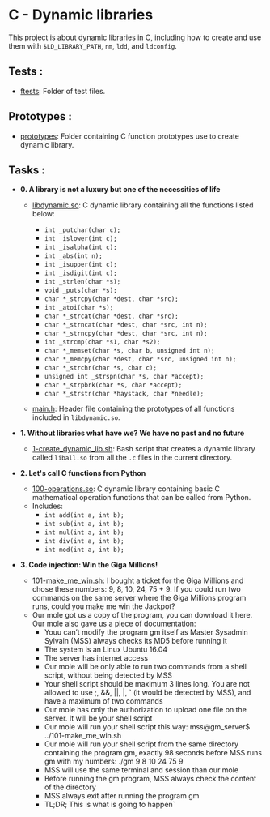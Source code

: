 # C - Dynamic libraries

This project is about dynamic libraries in C, including how to create and use them with `$LD_LIBRARY_PATH`, `nm`, `ldd`, and `ldconfig`.

## Tests :

* [ftests](./ftests): Folder of test files.

## Prototypes :

* [prototypes](./prototypes): Folder containing C function prototypes use to create dynamic library.

## Tasks :

* **0. A library is not a luxury but one of the necessities of life**
  * [libdynamic.so](./libdynamic.so): C dynamic library containing all the functions listed below:
    * `int _putchar(char c);`
    * `int _islower(int c);`
    * `int _isalpha(int c);`
    * `int _abs(int n);`
    * `int _isupper(int c);`
    * `int _isdigit(int c);`
    * `int _strlen(char *s);`
    * `void _puts(char *s);`
    * `char *_strcpy(char *dest, char *src);`
    * `int _atoi(char *s);`
    * `char *_strcat(char *dest, char *src);`
    * `char *_strncat(char *dest, char *src, int n);`
    * `char *_strncpy(char *dest, char *src, int n);`
    * `int _strcmp(char *s1, char *s2);`
    * `char *_memset(char *s, char b, unsigned int n);`
    * `char *_memcpy(char *dest, char *src, unsigned int n);`
    * `char *_strchr(char *s, char c);`
    * `unsigned int _strspn(char *s, char *accept);`
    * `char *_strpbrk(char *s, char *accept);`
    * `char *_strstr(char *haystack, char *needle);`

  * [main.h](./main.h): Header file containing the prototypes of all functions included in `libdynamic.so`.

* **1. Without libraries what have we? We have no past and no future**
  * [1-create_dynamic_lib.sh](./1-create_dynamic_lib.sh): Bash script that creates a dynamic library called `liball.so` from all the `.c` files in the current directory.

* **2. Let's call C functions from Python**
  * [100-operations.so](./100-operations.so): C dynamic library containing basic C mathematical operation functions that can be called from Python.
  * Includes:
    * `int add(int a, int b);`
    * `int sub(int a, int b);`
    * `int mul(int a, int b);`
    * `int div(int a, int b);`
    * `int mod(int a, int b);`

* **3. Code injection: Win the Giga Millions!**
  * [101-make_me_win.sh](./101-make_me_win.sh): I bought a ticket for the Giga Millions and chose these numbers: 9, 8, 10, 24, 75 + 9. If you could run two commands on the same server where the Giga Millions program runs, could you make me win the Jackpot?
  * Our mole got us a copy of the program, you can download it here. Our mole also gave us a piece of documentation:
 	* Youu can’t modify the program gm itself as Master Sysadmin Sylvain (MSS) always checks its MD5 before running it
	* The system is an Linux Ubuntu 16.04
	* The server has internet access
	* Our mole will be only able to run two commands from a shell script, without being detected by MSS
	* Your shell script should be maximum 3 lines long. You are not allowed to use ;, &&, ||, |, ` (it would be detected by MSS), and have a maximum of two commands
	* Our mole has only the authorization to upload one file on the server. It will be your shell script
	* Our mole will run your shell script this way: mss@gm_server$ ../101-make_me_win.sh
	* Our mole will run your shell script from the same directory containing the program gm, exactly 98 seconds before MSS runs gm with my numbers: ./gm 9 8 10 24 75 9
	* MSS will use the same terminal and session than our mole
	* Before running the gm program, MSS always check the content of the directory
	* MSS always exit after running the program gm
	* TL;DR; This is what is going to happen`
